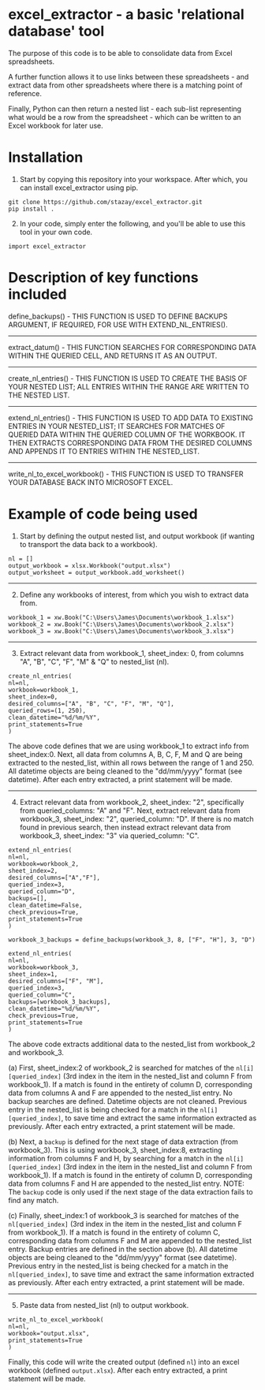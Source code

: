 # excel_extractor - a basic 'relational database' tool

The purpose of this code is to be able to consolidate data from Excel spreadsheets. 

A further function allows it to use links between these spreadsheets - and extract data from other spreadsheets where there is a matching point of reference.

Finally, Python can then return a nested list - each sub-list representing what would be a row from the spreadsheet - which can be written to an Excel workbook for later use.


# Installation

1. Start by copying this repository into your workspace. After which, you can install excel_extractor using pip.
````
git clone https://github.com/stazay/excel_extractor.git
pip install .
````

2. In your code, simply enter the following, and you'll be able to use this tool in your own code.
````
import excel_extractor
````

# Description of key functions included
define_backups() - THIS FUNCTION IS USED TO DEFINE BACKUPS ARGUMENT, IF REQUIRED, FOR USE WITH EXTEND_NL_ENTRIES().
____

extract_datum() - THIS FUNCTION SEARCHES FOR CORRESPONDING DATA WITHIN THE QUERIED CELL, AND RETURNS IT AS AN OUTPUT.
____

create_nl_entries() - THIS FUNCTION IS USED TO CREATE THE BASIS OF YOUR NESTED LIST; ALL ENTRIES WITHIN THE RANGE ARE WRITTEN TO THE NESTED LIST.
____

extend_nl_entries() - THIS FUNCTION IS USED TO ADD DATA TO EXISTING ENTRIES IN YOUR NESTED_LIST; IT SEARCHES FOR MATCHES OF QUERIED DATA WITHIN THE QUERIED COLUMN OF THE WORKBOOK. IT THEN EXTRACTS CORRESPONDING DATA FROM THE DESIRED COLUMNS AND APPENDS IT TO ENTRIES WITHIN THE NESTED_LIST.
____

write_nl_to_excel_workbook() - THIS FUNCTION IS USED TO TRANSFER YOUR DATABASE BACK INTO MICROSOFT EXCEL.



# Example of code being used
1. Start by defining the output nested list, and output workbook (if wanting to transport the data back to a workbook).
````
nl = []
output_workbook = xlsx.Workbook("output.xlsx")
output_worksheet = output_workbook.add_worksheet()
````

____

2. Define any workbooks of interest, from which you wish to extract data from.
````
workbook_1 = xw.Book("C:\Users\James\Documents\workbook_1.xlsx")
workbook_2 = xw.Book("C:\Users\James\Documents\workbook_2.xlsx")
workbook_3 = xw.Book("C:\Users\James\Documents\workbook_3.xlsx")
````

____

3. Extract relevant data from workbook_1, sheet_index: 0, from columns "A", "B", "C", "F", "M" & "Q" to nested_list (nl).
````
create_nl_entries(
nl=nl,
workbook=workbook_1,
sheet_index=0,
desired_columns=["A", "B", "C", "F", "M", "Q"],
queried_rows=(1, 250),
clean_datetime="%d/%m/%Y",
print_statements=True
)
````
The above code defines that we are using workbook_1 to extract info from sheet_index:0.
Next, all data from columns A, B, C, F, M and Q are being extracted to the nested_list, within all rows between the range of 1 and 250.
All datetime objects are being cleaned to the "dd/mm/yyyy" format (see datetime).
After each entry extracted, a print statement will be made.
 
____
 
 4. Extract relevant data from workbook_2, sheet_index: "2", specifically from queried_columns: "A" and "F". Next, extract relevant data from workbook_3, sheet_index: "2", queried_column: "D". If there is no match found in previous search, then instead extract relevant data from workbook_3, sheet_index: "3" via queried_column: "C".
````
extend_nl_entries(
nl=nl,
workbook=workbook_2,
sheet_index=2,
desired_columns=["A","F"],
queried_index=3,
queried_column="D",
backups=[],
clean_datetime=False,
check_previous=True,
print_statements=True
)

workbook_3_backups = define_backups(workbook_3, 8, ["F", "H"], 3, "D")

extend_nl_entries(
nl=nl,
workbook=workbook_3,
sheet_index=1,
desired_columns=["F", "M"],
queried_index=3,
queried_column="C",
backups=[workbook_3_backups],
clean_datetime="%d/%m/%Y",
check_previous=True,
print_statements=True
)
````

The above code extracts additional data to the nested_list from workbook_2 and workbook_3.


(a) First, sheet_index:2 of workbook_2 is searched for matches of the `nl[i][queried_index]` (3rd index in the item in the nested_list and column F from workbook_1). 
If a match is found in the entirety of column D, corresponding data from columns A and F are appended to the nested_list entry.
No backup searches are defined. 
Datetime objects are not cleaned.
Previous entry in the nested_list is being checked for a match in the `nl[i][queried_index]`, to save time and extract the same information extracted as previously.
After each entry extracted, a print statement will be made.


(b) Next, a `backup` is defined for the next stage of data extraction (from workbook_3).
This is using workbook_3, sheet_index:8, extracting information from columns F and H, by searching for a match in the `nl[i][queried_index]` (3rd index in the item in the nested_list and column F from workbook_1).
If a match is found in the entirety of column D, corresponding data from columns F and H are appended to the nested_list entry.
NOTE: The `backup` code is only used if the next stage of the data extraction fails to find any match.


(c) Finally, sheet_index:1 of workbook_3 is searched for matches of the `nl[queried_index]` (3rd index in the item in the nested_list and column F from workbook_1).
If a match is found in the entirety of column C, corresponding data from columns F and M are appended to the nested_list entry.
Backup entries are defined in the section above (b).
All datetime objects are being cleaned to the "dd/mm/yyyy" format (see datetime).
Previous entry in the nested_list is being checked for a match in the `nl[queried_index]`, to save time and extract the same information extracted as previously.
After each entry extracted, a print statement will be made.

____

5. Paste data from nested_list (nl) to output workbook.
````
write_nl_to_excel_workbook(
nl=nl,
workbook="output.xlsx",
print_statements=True
)
````

Finally, this code will write the created output (defined `nl`) into an excel workbook (defined `output.xlsx`).
After each entry extracted, a print statement will be made.

